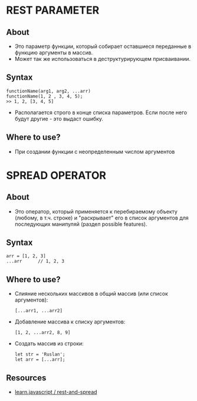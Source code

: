 # REST PARAMETER

## About
- Это параметр функции, который собирает оставшиеся переданные в функцию аргументы в массив.
- Может так же использоваться в деструктурирующем присваивании.

## Syntax
```
functionName(arg1, arg2, ...arr)
functionName(1, 2 , 3, 4, 5);
>> 1, 2, [3, 4, 5]

```
- Располагается строго в конце списка параметров. Если после него будут другие - это выдаст ошибку. 

## Where to use?
- При создании функции с неопределенным числом аргументов

# SPREAD OPERATOR

## About
- Это оператор, который применяется к перебираемому объекту (любому, в т.ч. строке) и "раскрывает" его в список аргументов для последующих манипуляй (раздел possible features).

## Syntax
```
arr = [1, 2, 3]
...arr      // 1, 2, 3
```

## Where to use?
- Слияние нескольких массивов в общий массив (или список аргументов):

  ```
  [...arr1, ...arr2]
  ```
- Добавление массива к списку аргументов:

  ```
  [1, 2, ...arr2, 8, 9]
  ```
- Создать массив из строки:

  ```
  let str = 'Ruslan';
  let arr = [...arr];
  ```

## Resources
- [learn.javascript / rest-and-spread](https://learn.javascript.ru/rest-parameters-spread-operator)